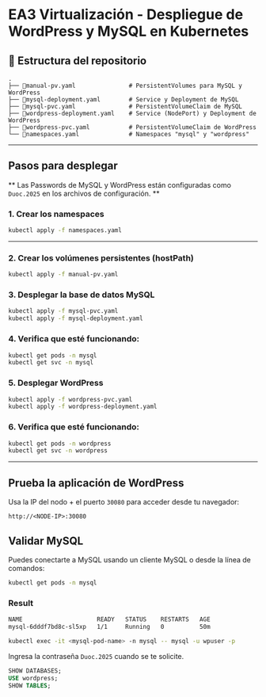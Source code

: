 # EA3 Virtualización - Despliegue de WordPress y MySQL en Kubernetes

## 📁 Estructura del repositorio
```bashg
.
├── 📄manual-pv.yaml               # PersistentVolumes para MySQL y WordPress
├── 📄mysql-deployment.yaml        # Service y Deployment de MySQL
├── 📄mysql-pvc.yaml               # PersistentVolumeClaim de MySQL
├── 📄wordpress-deployment.yaml    # Service (NodePort) y Deployment de WordPress
├── 📄wordpress-pvc.yaml           # PersistentVolumeClaim de WordPress
└── 📄namespaces.yaml              # Namespaces "mysql" y "wordpress"
```
---

## Pasos para desplegar
** Las Passwords de MySQL y WordPress están configuradas como `Duoc.2025` en los archivos de configuración. **
### 1. Crear los namespaces
```bash
kubectl apply -f namespaces.yaml
```
---
### 2. Crear los volúmenes persistentes (hostPath)
```bash
kubectl apply -f manual-pv.yaml
```
### 3. Desplegar la base de datos MySQL
```bash
kubectl apply -f mysql-pvc.yaml
kubectl apply -f mysql-deployment.yaml
```
### 4. Verifica que esté funcionando:

```bash
kubectl get pods -n mysql
kubectl get svc -n mysql
```
### 5. Desplegar WordPress

```bash
kubectl apply -f wordpress-pvc.yaml
kubectl apply -f wordpress-deployment.yaml
```
### 6. Verifica que esté funcionando:
```bash
kubectl get pods -n wordpress
kubectl get svc -n wordpress
```
---
## Prueba la aplicación de WordPress

Usa la IP del nodo + el puerto `30080` para acceder desde tu navegador:

```
http://<NODE-IP>:30080
```

## Validar MySQL
Puedes conectarte a MySQL usando un cliente MySQL o desde la línea de comandos:

```bash
kubectl get pods -n mysql
```
### Result
```bash
NAME                     READY   STATUS    RESTARTS   AGE
mysql-6dddf7bd8c-sl5xp   1/1     Running   0          50m
```
```bash
kubectl exec -it <mysql-pod-name> -n mysql -- mysql -u wpuser -p
```
Ingresa la contraseña `Duoc.2025` cuando se te solicite.

```sql
SHOW DATABASES;
USE wordpress;
SHOW TABLES;
```
